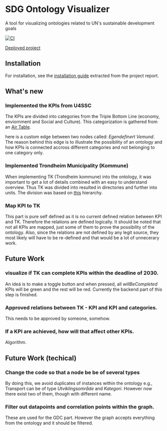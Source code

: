# SDG Ontology Visualizer

A tool for visualizing ontologies related to UN's sustainable development goals

[![CI](https://github.com/TDT4290-SDG-Ontology/SDG-ontology-visualizer/actions/workflows/main.yml/badge.svg)](https://github.com/TDT4290-SDG-Ontology/SDG-ontology-visualizer/actions/workflows/main.yml)

[Deployed project](https://sdgqa.trondheim.kommune.no/)

## Installation

For installation, see the [installation guide](https://github.com/TDT4290-SDG-Ontology/SDG-ontology-visualizer/blob/main/docs/installation_guide.pdf) extracted from the project report.

## What's new
### Implemented the KPIs from U4SSC
The KPIs are divided into categories from the Triple Bottom Line (economy, enviornment and Social and Culture). This categorization is gathered from an [Air Table](https://airtable.com/shrOJwrkPQcvh6fwH/tbl2SCZziDsDG3OtY/viwqaW4EmdIt3XuY7?blocks=bip7r642UcxGlTTS0).

here is a custom edge between two nodes called: *Egendefinert Vemund*. The reason behind this edge is to illustrate the possibility of an ontology and how KPIs is connected accross different categories and not belonging to one category only.

### Implemented Trondheim Municipality (Kommune) 
When implementing TK (Trondheim kommune) into the ontology, it was important to get a lot of details combined with an easy to understand overview. Thus TK was divided into resulted in directories and further into units. The division was based on [this](https://tqm16.tqmenterprise.no/organisasjon/Publishing/ExternalAccess/LoadContent/14893?forOL1=organisasjon) hierarchy.

### Map KPI to TK
This part is pure self defined as it is no current defined relation between KPI and TK. Therefore the relations are defined logically. It should be noted that not all KPIs are mapped, just some of them to prove the possibility of the ontology. Also, since the relations are not defined by any legit source, they most likely will have to be re-defined and that would be a lot of unnecerary work.

## Future Work
### visualize if TK can complete KPIs within the deadline of 2030. 
An ideá is to make a toggle button and when pressed, all *willBeCompleted* KPIs will be green and the rest will be red. Currently the backend part of this step is finished. 

### Approved relations between TK - KPI and KPI and categories.
This needs to be approved by someone, somehow.

### If a KPI are achieved, how will that affect other KPIs. 
Algorithm.

## Future Work (techical)
### Change the code so that a node be be of several types 
By doing this, we avoid duplicates of instances within the ontology e.g., Transport can be of type *Utviklingsområde* and *Kategori*. However now there exist two of them, though with different name. 

### Filter out datapoints and correlation points within the graph. 
These are used for the GDC part. However the graph accepts everything from the ontology and it should be filtered. 
